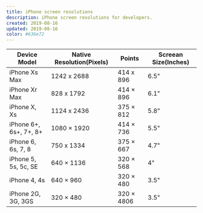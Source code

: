 ```yaml
---
title: iPhone screen resolutions
description: iPhone screen resolutions for developers. 
created: 2019-08-16
updated: 2019-08-16
color: #636e72
---
```


| Device Model | Native Resolution(Pixels) | Points | Screean Size(Inches) | 
|--------|--------|--------|--------|
|iPhone Xs Max|1242 x 2688|414 x 896|6.5"|
|iPhone Xr Max|828 x 1792|414 × 896|6.1"|
|iPhone X, Xs|1124 x 2436|375 × 812|5.8"|
|iPhone 6+, 6s+, 7+, 8+|1080 × 1920|414 × 736|5.5"|
|iPhone 6, 6s, 7, 8|750 x 1334|375 × 667|4.7"|
|iPhone 5, 5s, 5c, SE|640 × 1136|320 × 568|4"|
|iPhone 4, 4s|640 × 960|320 × 480|3.5"|
|iPhone 2G, 3G, 3GS|320 × 480|320 × 4806|3.5"|